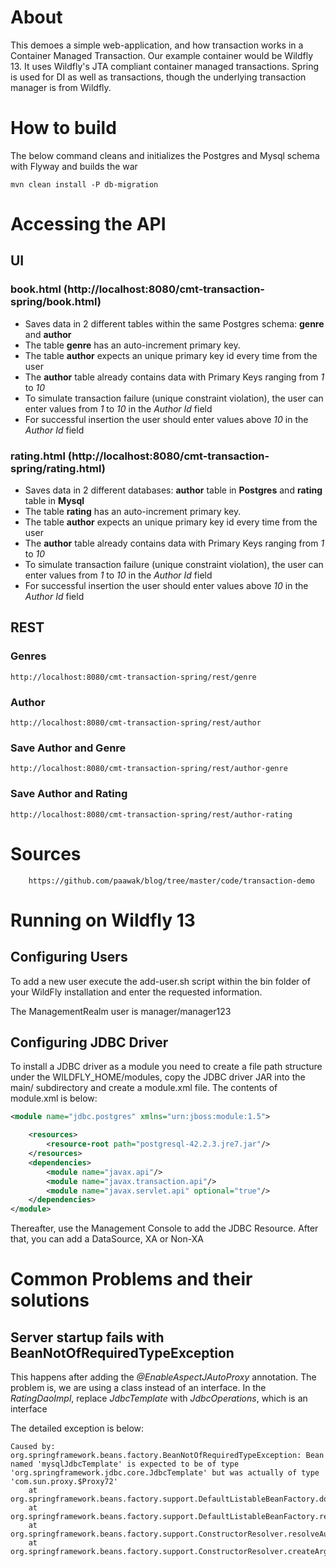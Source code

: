 # About

This demoes a simple web-application, and how transaction works in a Container Managed Transaction. Our example container would be Wildfly 13. It uses Wildfly's JTA compliant container managed transactions. Spring is used for DI as well as transactions, though the underlying transaction manager is from Wildfly.

# How to build

The below command cleans and initializes the Postgres and Mysql schema with Flyway and builds the war

	mvn clean install -P db-migration

# Accessing the API

## UI

### book.html (http://localhost:8080/cmt-transaction-spring/book.html)
- Saves data in 2 different tables within the same Postgres schema: **genre** and **author**
- The table **genre** has an auto-increment primary key. 
- The table **author** expects an unique primary key id every time from the user
- The **author** table already contains data with Primary Keys ranging from *1* to *10*
- To simulate transaction failure (unique constraint violation), the user can enter values from *1* to *10* in the *Author Id* field
- For successful insertion the user should enter values above *10* in the *Author Id* field

### rating.html (http://localhost:8080/cmt-transaction-spring/rating.html)
- Saves data in 2 different databases: **author** table in **Postgres** and **rating** table in **Mysql**	
- The table **rating** has an auto-increment primary key. 
- The table **author** expects an unique primary key id every time from the user
- The **author** table already contains data with Primary Keys ranging from *1* to *10*
- To simulate transaction failure (unique constraint violation), the user can enter values from *1* to *10* in the *Author Id* field
- For successful insertion the user should enter values above *10* in the *Author Id* field

## REST

### Genres
	http://localhost:8080/cmt-transaction-spring/rest/genre
	
### Author
	http://localhost:8080/cmt-transaction-spring/rest/author
	
### Save Author and Genre
	http://localhost:8080/cmt-transaction-spring/rest/author-genre	

### Save Author and Rating	
	http://localhost:8080/cmt-transaction-spring/rest/author-rating
	
# Sources
		
		https://github.com/paawak/blog/tree/master/code/transaction-demo
	
# Running on Wildfly 13

## Configuring Users

To add a new user execute the add-user.sh script within the bin folder of your WildFly installation and enter the requested information.

The ManagementRealm user is manager/manager123

## Configuring JDBC Driver

To install a JDBC driver as a module you need to create a file path structure under the WILDFLY_HOME/modules, copy the JDBC driver JAR into the main/ subdirectory and create a module.xml file. The contents of module.xml is below:

``` xml
<module name="jdbc.postgres" xmlns="urn:jboss:module:1.5">

    <resources>
        <resource-root path="postgresql-42.2.3.jre7.jar"/>
    </resources>
    <dependencies>
        <module name="javax.api"/>
        <module name="javax.transaction.api"/>
        <module name="javax.servlet.api" optional="true"/>
    </dependencies>
</module>
```
		
Thereafter, use the Management Console to add the JDBC Resource. After that, you can add a DataSource, XA or Non-XA

# Common Problems and their solutions
## Server startup fails with BeanNotOfRequiredTypeException

This happens after adding the *@EnableAspectJAutoProxy* annotation. 
The problem is, we are using a class instead of an interface. In the *RatingDaoImpl*, replace *JdbcTemplate* with *JdbcOperations*, which is an interface 

The detailed exception is below:

```
Caused by: org.springframework.beans.factory.BeanNotOfRequiredTypeException: Bean named 'mysqlJdbcTemplate' is expected to be of type 'org.springframework.jdbc.core.JdbcTemplate' but was actually of type 'com.sun.proxy.$Proxy72'
	at org.springframework.beans.factory.support.DefaultListableBeanFactory.doResolveDependency(DefaultListableBeanFactory.java:1148)
	at org.springframework.beans.factory.support.DefaultListableBeanFactory.resolveDependency(DefaultListableBeanFactory.java:1065)
	at org.springframework.beans.factory.support.ConstructorResolver.resolveAutowiredArgument(ConstructorResolver.java:818)
	at org.springframework.beans.factory.support.ConstructorResolver.createArgumentArray(ConstructorResolver.java:724)

```
		
	
